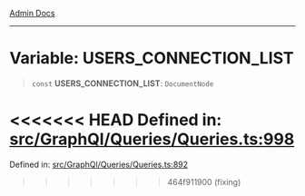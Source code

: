 [Admin Docs](/)

***

# Variable: USERS\_CONNECTION\_LIST

> `const` **USERS\_CONNECTION\_LIST**: `DocumentNode`

<<<<<<< HEAD
Defined in: [src/GraphQl/Queries/Queries.ts:998](https://github.com/PalisadoesFoundation/talawa-admin/blob/main/src/GraphQl/Queries/Queries.ts#L998)
=======
Defined in: [src/GraphQl/Queries/Queries.ts:892](https://github.com/PalisadoesFoundation/talawa-admin/blob/main/src/GraphQl/Queries/Queries.ts#L892)
>>>>>>> 464f911900 (fixing)
